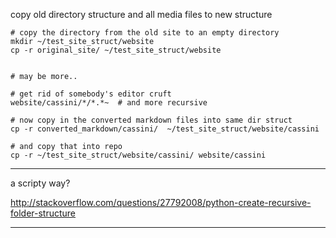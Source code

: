 copy old directory structure and all media files to new structure

	# copy the directory from the old site to an empty directory
	mkdir ~/test_site_struct/website 
	cp -r original_site/ ~/test_site_struct/website


	# may be more.. 

	# get rid of somebody's editor cruft
	website/cassini/*/*.*~  # and more recursive

	# now copy in the converted markdown files into same dir struct
	cp -r converted_markdown/cassini/  ~/test_site_struct/website/cassini

	# and copy that into repo
	cp -r ~/test_site_struct/website/cassini/ website/cassini


--- 
a scripty way?

http://stackoverflow.com/questions/27792008/python-create-recursive-folder-structure


---
